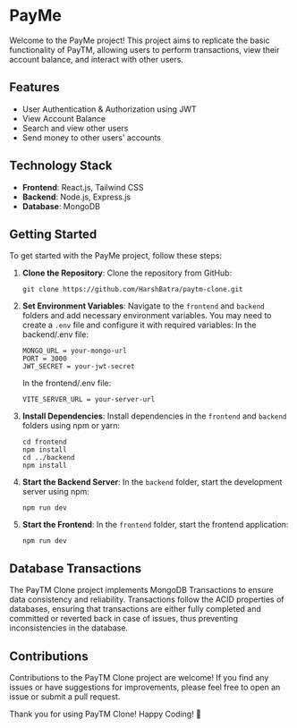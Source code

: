 # PayMe

Welcome to the PayMe project! This project aims to replicate the basic functionality of PayTM, allowing users to perform transactions, view their account balance, and interact with other users.

## Features

- User Authentication & Authorization using JWT
- View Account Balance
- Search and view other users
- Send money to other users' accounts

## Technology Stack

- **Frontend**: React.js, Tailwind CSS
- **Backend**: Node.js, Express.js
- **Database**: MongoDB

## Getting Started

To get started with the PayMe project, follow these steps:

1. **Clone the Repository**: Clone the repository from GitHub:

   ```
   git clone https://github.com/HarshBatra/paytm-clone.git
   ```

2. **Set Environment Variables**: Navigate to the `frontend` and `backend` folders and add necessary environment variables. You may need to create a `.env` file and configure it with required variables:
   In the backend/.env file:

   ```
   MONGO_URL = your-mongo-url
   PORT = 3000
   JWT_SECRET = your-jwt-secret
   ```

   In the frontend/.env file:

   ```
   VITE_SERVER_URL = your-server-url
   ```

3. **Install Dependencies**: Install dependencies in the `frontend` and `backend` folders using npm or yarn:

   ```
   cd frontend
   npm install
   cd ../backend
   npm install
   ```

4. **Start the Backend Server**: In the `backend` folder, start the development server using npm:

   ```
   npm run dev
   ```

5. **Start the Frontend**: In the `frontend` folder, start the frontend application:

   ```
   npm run dev
   ```

## Database Transactions

The PayTM Clone project implements MongoDB Transactions to ensure data consistency and reliability. Transactions follow the ACID properties of databases, ensuring that transactions are either fully completed and committed or reverted back in case of issues, thus preventing inconsistencies in the database.

## Contributions

Contributions to the PayTM Clone project are welcome! If you find any issues or have suggestions for improvements, please feel free to open an issue or submit a pull request.

Thank you for using PayTM Clone! Happy Coding! 🚀
